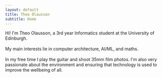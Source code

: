 ```yaml
---
layout: default
title: Theo Olausson
subtitle: Home
---
```

<p> Hi!
    I'm Theo Olausson, a 3rd year Informatics student at the University of Edinburgh.
    <br><br>
    My main interests lie in computer architecture, AI/ML, and maths.
    <br><br>
    In my free time I play the guitar and shoot 35mm film photos. I'm also
    very passionate about the environment and ensuring that technology is used
    to improve the wellbeing of all.
</p>
